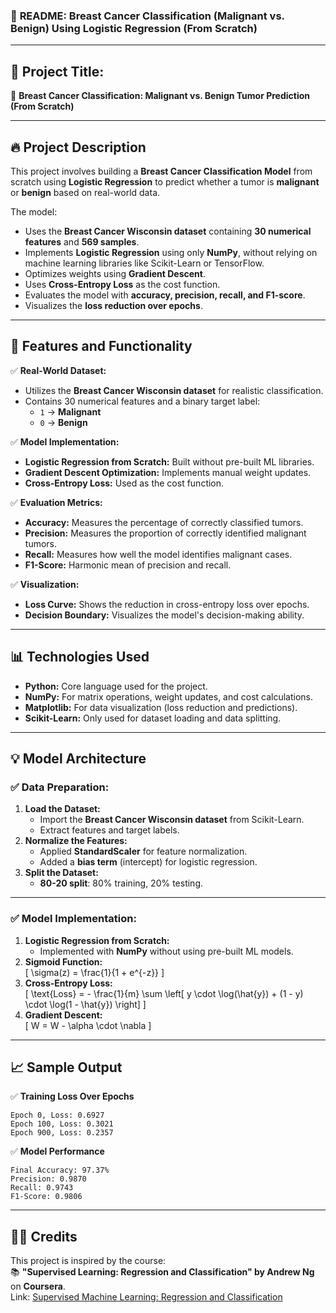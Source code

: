 ### 📝 **README: Breast Cancer Classification (Malignant vs. Benign) Using Logistic Regression (From Scratch)**

---

## 📌 **Project Title:**  
🎯 **Breast Cancer Classification: Malignant vs. Benign Tumor Prediction (From Scratch)**  

---

## 🔥 **Project Description**

This project involves building a **Breast Cancer Classification Model** from scratch using **Logistic Regression** to predict whether a tumor is **malignant** or **benign** based on real-world data.  

The model:  
- Uses the **Breast Cancer Wisconsin dataset** containing **30 numerical features** and **569 samples**.  
- Implements **Logistic Regression** using only **NumPy**, without relying on machine learning libraries like Scikit-Learn or TensorFlow.  
- Optimizes weights using **Gradient Descent**.  
- Uses **Cross-Entropy Loss** as the cost function.  
- Evaluates the model with **accuracy, precision, recall, and F1-score**.  
- Visualizes the **loss reduction over epochs**.  

---

## 🚀 **Features and Functionality**

✅ **Real-World Dataset:**  
- Utilizes the **Breast Cancer Wisconsin dataset** for realistic classification.  
- Contains 30 numerical features and a binary target label:  
    - `1` → **Malignant**  
    - `0` → **Benign**  

✅ **Model Implementation:**  
- **Logistic Regression from Scratch:** Built without pre-built ML libraries.  
- **Gradient Descent Optimization:** Implements manual weight updates.  
- **Cross-Entropy Loss:** Used as the cost function.  

✅ **Evaluation Metrics:**  
- **Accuracy:** Measures the percentage of correctly classified tumors.  
- **Precision:** Measures the proportion of correctly identified malignant tumors.  
- **Recall:** Measures how well the model identifies malignant cases.  
- **F1-Score:** Harmonic mean of precision and recall.  

✅ **Visualization:**  
- **Loss Curve:** Shows the reduction in cross-entropy loss over epochs.  
- **Decision Boundary:** Visualizes the model's decision-making ability.  

---

## 📊 **Technologies Used**

- **Python:** Core language used for the project.  
- **NumPy:** For matrix operations, weight updates, and cost calculations.  
- **Matplotlib:** For data visualization (loss reduction and predictions).  
- **Scikit-Learn:** Only used for dataset loading and data splitting.  

---

## 💡 **Model Architecture**

### ✅ **Data Preparation:**
1. **Load the Dataset:**  
   - Import the **Breast Cancer Wisconsin dataset** from Scikit-Learn.  
   - Extract features and target labels.  
2. **Normalize the Features:**  
   - Applied **StandardScaler** for feature normalization.  
   - Added a **bias term** (intercept) for logistic regression.  
3. **Split the Dataset:**  
   - **80-20 split**: 80% training, 20% testing.  

---

### ✅ **Model Implementation:**
1. **Logistic Regression from Scratch:**  
   - Implemented with **NumPy** without using pre-built ML models.  
2. **Sigmoid Function:**  
\[
\sigma(z) = \frac{1}{1 + e^{-z}}
\]  
3. **Cross-Entropy Loss:**  
\[
\text{Loss} = - \frac{1}{m} \sum \left[ y \cdot \log(\hat{y}) + (1 - y) \cdot \log(1 - \hat{y}) \right]
\]  
4. **Gradient Descent:**  
\[
W = W - \alpha \cdot \nabla
\]  

---

## 📈 **Sample Output**

✅ **Training Loss Over Epochs**
```
Epoch 0, Loss: 0.6927  
Epoch 100, Loss: 0.3021  
Epoch 900, Loss: 0.2357  
```

✅ **Model Performance**
```
Final Accuracy: 97.37%  
Precision: 0.9870  
Recall: 0.9743  
F1-Score: 0.9806  
```
---

## 👨‍🏫 **Credits**
This project is inspired by the course:  
📚 **"Supervised Learning: Regression and Classification" by Andrew Ng** on **Coursera**.  
Link: [Supervised Machine Learning: Regression and Classification](https://www.coursera.org/learn/machine-learning)  
